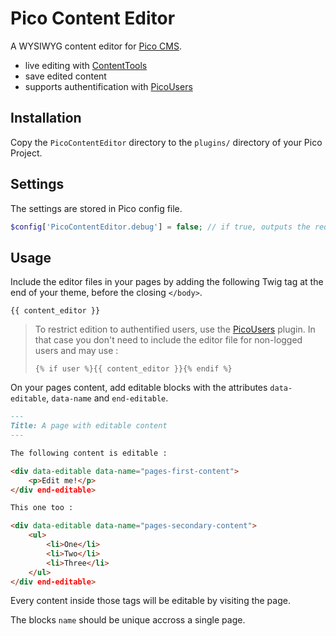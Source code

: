# Pico Content Editor

A WYSIWYG content editor for [Pico CMS](http://http://picocms.org).

- live editing with [ContentTools]
- save edited content
- supports authentification with [PicoUsers]

## Installation

Copy the `PicoContentEditor` directory to the `plugins/` directory of your Pico Project.

## Settings

The settings are stored in Pico config file.

```php
$config['PicoContentEditor.debug'] = false; // if true, outputs the requests to the console
```

## Usage

Include the editor files in your pages by adding the following Twig tag at the end of your theme, before the closing `</body>`.

```twig
{{ content_editor }}
```

> To restrict edition to authentified users, use the [PicoUsers] plugin. In that case you don't need to include the editor file for non-logged users and may use :
> ```twig
> {% if user %}{{ content_editor }}{% endif %}
> ```

On your pages content, add editable blocks with the attributes `data-editable`, `data-name` and `end-editable`.

```markdown
---
Title: A page with editable content
---

The following content is editable :

<div data-editable data-name="pages-first-content">
    <p>Edit me!</p>
</div end-editable>

This one too : 

<div data-editable data-name="pages-secondary-content">
    <ul>
        <li>One</li>
        <li>Two</li>
        <li>Three</li>
    </ul>
</div end-editable>
```

Every content inside those tags will be editable by visiting the page.

The blocks `name` should be unique accross a single page.

[ContentTools]: http://getcontenttools.com
[PicoUsers]: https://github.com/nliautaud/pico-users